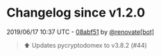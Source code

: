 # Changelog since v1.2.0

2019/06/17 10:37 UTC - [08abf51](https://github.com/hassio-addons/addon-tautulli/commit/08abf51ee2ff8365f47ade91e95534b66db4b094) by [@renovate[bot]](https://github.com/apps/renovate)
> :arrow_up: Updates pycryptodomex to v3.8.2 (#44) 

